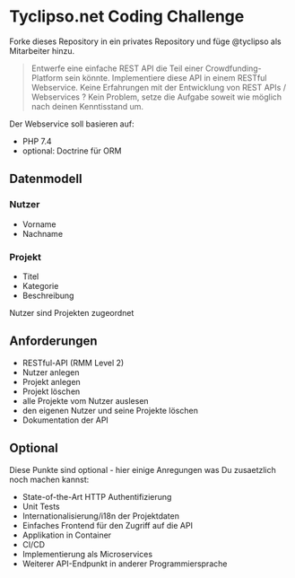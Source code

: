 # Tyclipso.net Coding Challenge

Forke dieses Repository in ein privates Repository und füge @tyclipso als Mitarbeiter hinzu. 

> Entwerfe eine einfache REST API die Teil einer Crowdfunding-Platform sein könnte.
> Implementiere diese API in einem RESTful Webservice.
> Keine Erfahrungen mit der Entwicklung von REST APIs / Webservices ? 
> Kein Problem, setze die Aufgabe soweit wie möglich nach deinen Kenntisstand um. 

Der Webservice soll basieren auf:

- PHP 7.4
- optional: Doctrine für ORM  

## Datenmodell

### Nutzer

- Vorname
- Nachname

### Projekt

- Titel
- Kategorie
- Beschreibung

Nutzer sind Projekten zugeordnet

## Anforderungen

- RESTful-API (RMM Level 2)
- Nutzer anlegen
- Projekt anlegen
- Projekt löschen
- alle Projekte vom Nutzer auslesen
- den eigenen Nutzer und seine Projekte löschen
- Dokumentation der API

## Optional

Diese Punkte sind optional - hier einige Anregungen was Du zusaetzlich noch machen kannst:

- State-of-the-Art HTTP Authentifizierung
- Unit Tests
- Internationalisierung/i18n der Projektdaten
- Einfaches Frontend für den Zugriff auf die API
- Applikation in Container
- CI/CD
- Implementierung als Microservices
- Weiterer API-Endpunkt in anderer Programmiersprache

